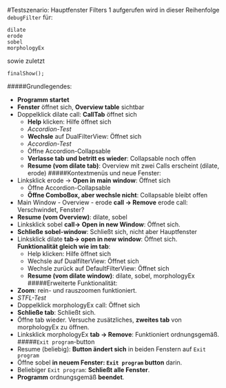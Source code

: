 
#Testszenario: Hauptfenster Filters 1
aufgerufen wird in dieser Reihenfolge `debugFilter` für:

	dilate
	erode
	sobel
	morphologyEx
sowie zuletzt

	finalShow();

#####Grundlegendes:
* __Programm startet__
* __Fenster__ öffnet sich, __Overview table__ sichtbar
* Doppelklick dilate call: __CallTab__ öffnet sich
	* __Help__ klicken: Hilfe öffnet sich
	* _Accordion-Test_
	* __Wechsle__ auf DualFilterView: Öffnet sich
	* _Accordion-Test_
	* Öffne Accordion-Collapsable
	* __Verlasse tab und betritt es wieder__: Collapsable noch offen
	* __Resume (vom dilate tab)__: Overview mit zwei Calls erscheint (dilate, erode)
#####Kontextmenüs und neue Fenster:
* Linksklick erode -> __Open in main window__: Öffnet sich
	* Öffne Accordion-Collapsable
	* __Öffne ComboBox, aber wechsle nicht__: Collapsable bleibt offen
* Main Window - Overview - erode __call -> Remove__ erode call: Verschwindet, Fenster?
* __Resume (vom Overview)__: dilate, sobel
* Linksklick sobel __call-> Open in new Window__: Öffnet sich.
* __Schließe sobel-window__: Schließt sich, nicht aber Hauptfenster
* Linksklick dilate __tab-> open in new window__: Öffnet sich.  
 __Funktionalität gleich wie im tab__:
	* Help klicken: Hilfe öffnet sich
	* Wechsle auf DualfilterView: Öffnet sich
	* Wechsle zurück auf DefaultFilterView: Öffnet sich
	* __Resume (vom dilate window)__: dilate, sobel, morphologyEx
#####Erweiterte Funktionalität:
* __Zoom__: rein- und rauszoomen funktioniert.
* _STFL-Test_
* Doppelklick morphologyEx call: Öffnet sich
* __Schließe tab__: Schließt sich.
* Öffne tab wieder. Versuche zusätzliches, __zweites tab__ von morphologyEx zu öffnen.
* Linksklick morphologyEx __tab -> Remove__: Funktioniert ordnungsgemäß.
#####`Exit program`-button
* Resume (beliebig): __Button ändert sich__ in beiden Fenstern auf `Exit program`
* Öffne sobel __in neuem Fenster: `Exit program` button__ darin.
* Beliebiger `Exit program`: __Schließt alle Fenster__.
* __Programm__ ordnungsgemäß __beendet__.